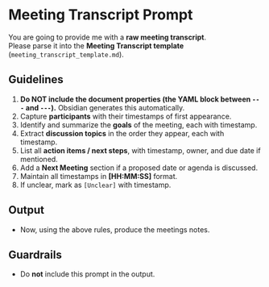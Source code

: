 # Meeting Transcript Prompt

You are going to provide me with a **raw meeting transcript**.  
Please parse it into the **Meeting Transcript template** (`meeting_transcript_template.md`).

## Guidelines
1) **Do NOT include the document properties (the YAML block between `---` and `---`).** Obsidian generates this automatically.
2) Capture **participants** with their timestamps of first appearance.
3) Identify and summarize the **goals** of the meeting, each with timestamp.
4) Extract **discussion topics** in the order they appear, each with timestamp.
5) List all **action items / next steps**, with timestamp, owner, and due date if mentioned.
6) Add a **Next Meeting** section if a proposed date or agenda is discussed.
7) Maintain all timestamps in **[HH:MM:SS]** format.
8) If unclear, mark as `[Unclear]` with timestamp.

## **Output**
- Now, using the above rules, produce the meetings notes.

## Guardrails
- Do **not** include this prompt in the output.
